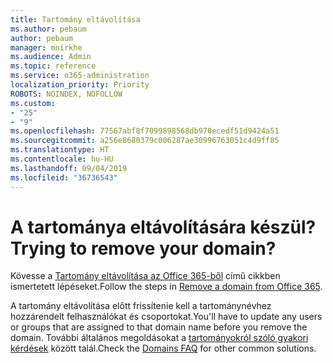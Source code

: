 ```yaml
---
title: Tartomány eltávolítása
ms.author: pebaum
author: pebaum
manager: mnirkhe
ms.audience: Admin
ms.topic: reference
ms.service: o365-administration
localization_priority: Priority
ROBOTS: NOINDEX, NOFOLLOW
ms.custom:
- "25"
- "9"
ms.openlocfilehash: 77567abf8f7099898568db970ecedf51d9424a51
ms.sourcegitcommit: a256e8680379c006287ae30996763051c4d9ff85
ms.translationtype: HT
ms.contentlocale: hu-HU
ms.lasthandoff: 09/04/2019
ms.locfileid: "36736543"
---
```

# <a name="trying-to-remove-your-domain"></a><span data-ttu-id="1b630-102">A tartománya eltávolítására készül?</span><span class="sxs-lookup"><span data-stu-id="1b630-102">Trying to remove your domain?</span></span>

<span data-ttu-id="1b630-103">Kövesse a [Tartomány eltávolítása az Office 365-ből](https://docs.microsoft.com/office365/admin/get-help-with-domains/remove-a-domain) című cikkben ismertetett lépéseket.</span><span class="sxs-lookup"><span data-stu-id="1b630-103">Follow the steps in [Remove a domain from Office 365](https://docs.microsoft.com/office365/admin/get-help-with-domains/remove-a-domain).</span></span>
  
<span data-ttu-id="1b630-104">A tartomány eltávolítása előtt frissítenie kell a tartománynévhez hozzárendelt felhasználókat és csoportokat.</span><span class="sxs-lookup"><span data-stu-id="1b630-104">You'll have to update any users or groups that are assigned to that domain name before you remove the domain.</span></span> <span data-ttu-id="1b630-105">További általános megoldásokat a [tartományokról szóló gyakori kérdések](https://docs.microsoft.com/office365/admin/setup/domains-faq) között talál.</span><span class="sxs-lookup"><span data-stu-id="1b630-105">Check the [Domains FAQ](https://docs.microsoft.com/office365/admin/setup/domains-faq) for other common solutions.</span></span>
  